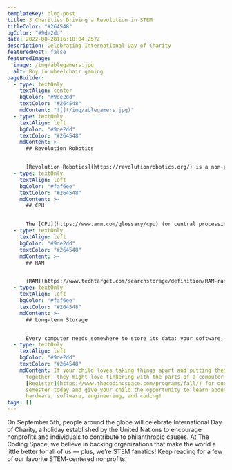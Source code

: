 ```yaml
---
templateKey: blog-post
title: 3 Charities Driving a Revolution in STEM
titleColor: "#264548"
bgColor: "#9de2dd"
date: 2022-08-28T16:18:04.257Z
description: Celebrating International Day of Charity
featuredPost: false
featuredImage:
  image: /img/ablegamers.jpg
  alt: Boy in wheelchair gaming
pageBuilder:
  - type: textOnly
    textAlign: center
    bgColor: "#9de2dd"
    textColor: "#264548"
    mdContent: "![](/img/ablegamers.jpg)"
  - type: textOnly
    textAlign: left
    bgColor: "#9de2dd"
    textColor: "#264548"
    mdContent: >-
      ## Revolution Robotics


      [Revolution Robotics](https://revolutionrobotics.org/) is a non-profit focused on making kids robotics programs affordable, accessible, fair, and fun. They create robotics kits and challenges that develop critical 21st century work skills, while inspiring kids around the world to pursue degrees and careers in STEM. This nonprofit envisions a future in which high school robotics competitions are as popular as Friday night football!
  - type: textOnly
    textAlign: left
    bgColor: "#faf6ee"
    textColor: "#264548"
    mdContent: >-
      ## CPU


      The [CPU](https://www.arm.com/glossary/cpu) (or central processing unit, or even just “processor”) is like **the brain of the computer**. It’s usually a two-inch ceramic square with a silicon chip the size of a thumbnail located inside, and its primary job is to carry out commands. Whenever you click a button or press a key, you’re sending an instruction to the CPU.
  - type: textOnly
    textAlign: left
    bgColor: "#9de2dd"
    textColor: "#264548"
    mdContent: >-
      ## RAM


      [RAM](https://www.techtarget.com/searchstorage/definition/RAM-random-access-memory) (or random access memory) is your computer’s **short-term memory**. Whenever your computer performs any type of calculation, it temporarily stores that data in RAM. RAM helps programs boot quickly, but it doesn’t last – anytime your computer powers down, it loses everything stored in RAM. That’s why you need to save your documents; anytime you hit that “save” button on a Word doc, you’re moving that information to long-term storage.
  - type: textOnly
    textAlign: left
    bgColor: "#faf6ee"
    textColor: "#264548"
    mdContent: >-
      ## Long-term Storage


      Every computer needs somewhere to store its data: your software, your documents, and all of your other files. That storage can take the form of a [hard drive or a solid state drive](https://www.avast.com/c-ssd-vs-hdd), and it’s long-term, meaning that **the data is safe even if you turn off the computer.** When you open a file, the computer copies some data from the hard drive onto the RAM, and when you save a file, the data is copied back to the hard drive.
  - type: textOnly
    textAlign: left
    bgColor: "#9de2dd"
    textColor: "#264548"
    mdContent: If your child loves taking things apart and putting them back
      together, they might love tinkering with the parts of a computer.
      [Register](https://www.thecodingspace.com/programs/fall/) for our fall
      semester today and give your child the opportunity to learn about
      hardware, software, engineering, and coding!
tags: []
---
```

On September 5th, people around the globe will celebrate International Day of Charity, a holiday established by the United Nations to encourage nonprofits and individuals to contribute to philanthropic causes. At The Coding Space, we believe in backing organizations that make the world a little better for all of us — plus, we’re STEM fanatics! Keep reading for a few of our favorite STEM-centered nonprofits.